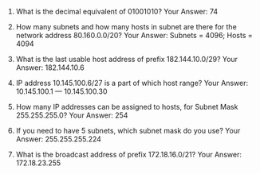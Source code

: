 1. What is the decimal equivalent of 01001010?
Your Answer: 74

2. How many subnets and how many hosts in subnet are there for the network address 80.160.0.0/20?
Your Answer: Subnets = 4096; Hosts = 4094

3. What is the last usable host address of prefix 182.144.10.0/29?
Your Answer: 182.144.10.6

4. IP address 10.145.100.6/27 is a part of which host range?
Your Answer: 10.145.100.1 — 10.145.100.30

5. How many IP addresses can be assigned to hosts, for Subnet Mask 255.255.255.0?
Your Answer: 254

6. If you need to have 5 subnets, which subnet mask do you use?
Your Answer: 255.255.255.224

7. What is the broadcast address of prefix 172.18.16.0/21?
Your Answer: 172.18.23.255
